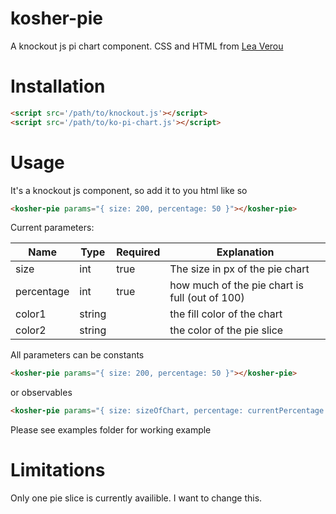 # kosher-pie
A knockout js pi chart component. CSS and HTML from [Lea Verou](https://www.smashingmagazine.com/2015/07/designing-simple-pie-charts-with-css/)

# Installation
```html
<script src='/path/to/knockout.js'></script>
<script src='/path/to/ko-pi-chart.js'></script>
```

# Usage
It's a knockout js component, so add it to you html like so
```html
<kosher-pie params="{ size: 200, percentage: 50 }"></kosher-pie>
```

Current parameters:

| Name | Type | Required | Explanation |
|------|------|----------|-------------|
| size | int  | true     | The size in px of the pie chart |
| percentage | int | true | how much of the pie chart is full (out of 100) |
| color1 | string |      | the fill color of the chart |
| color2 | string |      | the color of the pie slice |

All parameters can be constants
```html
<kosher-pie params="{ size: 200, percentage: 50 }"></kosher-pie>
```
or observables
```html
<kosher-pie params="{ size: sizeOfChart, percentage: currentPercentage }"></kosher-pie>
```

Please see examples folder for working example


# Limitations
Only one pie slice is currently availible. I want to change this.
